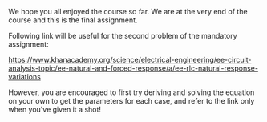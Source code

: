 We hope you all enjoyed the course so far. We are at the very end of the course and this is the final assignment.

Following link will be useful for the second problem of the mandatory assignment: 

https://www.khanacademy.org/science/electrical-engineering/ee-circuit-analysis-topic/ee-natural-and-forced-response/a/ee-rlc-natural-response-variations 

However, you are encouraged to first try deriving and solving the equation on your own to get the parameters for each case, and refer to the link only when you've given it a shot!